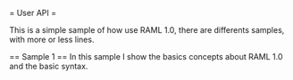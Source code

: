 = User API =

This is a simple sample of how use
RAML 1.0, there are differents samples,
with more or less lines.

== Sample 1 ==
In this sample I show the basics concepts about RAML 1.0 and the basic syntax.
